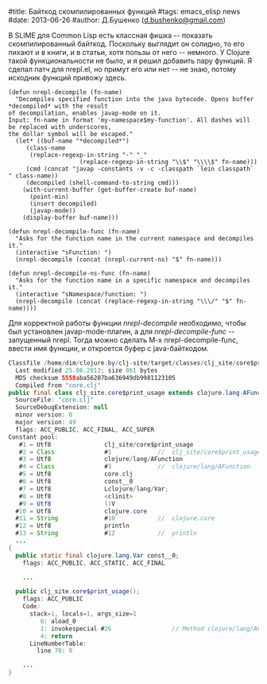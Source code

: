 #title: Байткод скомпилированных функций
#tags: emacs_elisp news
#date: 2013-06-26
#author: Д.Бушенко (d.bushenko@gmail.com)

В SLIME для Common Lisp есть классная фишка -- показать скомпилированный байткод. Поскольку выглядит он солидно, то его пихают и в книги, и в статьи, хотя пользы от него -- немного. У Clojure такой функциональности не было, и я решил добавить пару функций. Я сделал патч для nrepl.el, но примут его или нет -- не знаю, потому исходник функций привожу здесь.

```common-lisp
(defun nrepl-decompile (fn-name)
  "Decompiles specified function into the java bytecode. Opens buffer *decompiled* with the result
of decompilation, enables javap-mode on it.
Input: fn-name in format 'my-namespace$my-function'. All dashes will be replaced with underscores,
the dollar symbol will be escaped."
  (let* ((buf-name "*decompiled*")
	 (class-name
	  (replace-regexp-in-string "-" "_" 
				    (replace-regexp-in-string "\\$" "\\\\$" fn-name)))
	 (cmd (concat "javap -constants -v -c -classpath `lein classpath` " class-name))
	 (decompiled (shell-command-to-string cmd)))
    (with-current-buffer (get-buffer-create buf-name)
      (point-min)
      (insert decompiled)
      (javap-mode))
    (display-buffer buf-name)))

(defun nrepl-decompile-func (fn-name)
  "Asks for the function name in the current namespace and decompiles it."
  (interactive "sFunction: ")
  (nrepl-decompile (concat (nrepl-current-ns) "$" fn-name)))

(defun nrepl-decompile-ns-func (fn-name)
  "Asks for the function name in a specific namespace and decompiles it."
  (interactive "sNamespace/function: ")
  (nrepl-decompile (concat (replace-regexp-in-string "\\\/" "$" fn-name))))

```

Для корректной работы функции _nrepl-decompile_ необходимо, чтобы был установлен javap-mode-плагин, а для _nrepl-decompile-func_ -- запущенный nrepl. Тогда можно сделать M-x nrepl-decompile-func, ввести имя функции, и откроется буфер с java-байткодом.

```java
Classfile /home/dim/clojure.by/clj-site/target/classes/clj_site/core$print_usage.class
  Last modified 25.06.2013; size 861 bytes
  MD5 checksum 5558aba56207ba636949db9981123105
  Compiled from "core.clj"
public final class clj_site.core$print_usage extends clojure.lang.AFunction
  SourceFile: "core.clj"
  SourceDebugExtension: null
  minor version: 0
  major version: 49
  flags: ACC_PUBLIC, ACC_FINAL, ACC_SUPER
Constant pool:
   #1 = Utf8               clj_site/core$print_usage
   #2 = Class              #1             //  clj_site/core$print_usage
   #3 = Utf8               clojure/lang/AFunction
   #4 = Class              #3             //  clojure/lang/AFunction
   #5 = Utf8               core.clj
   #6 = Utf8               const__0
   #7 = Utf8               Lclojure/lang/Var;
   #8 = Utf8               <clinit>
   #9 = Utf8               ()V
  #10 = Utf8               clojure.core
  #11 = String             #10            //  clojure.core
  #12 = Utf8               println
  #13 = String             #12            //  println
  ...
{
  public static final clojure.lang.Var const__0;
    flags: ACC_PUBLIC, ACC_STATIC, ACC_FINAL

    ...

  public clj_site.core$print_usage();
    flags: ACC_PUBLIC
    Code:
      stack=1, locals=1, args_size=1
         0: aload_0       
         1: invokespecial #26                 // Method clojure/lang/AFunction."<init>":()V
         4: return        
      LineNumberTable:
        line 70: 0

	...
}

```
